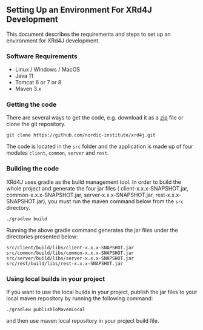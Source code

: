 ## Setting Up an Environment For XRd4J Development

This document describes the requirements and steps to set up an environment for XRd4J development.

### Software Requirements

* Linux / Windows / MacOS
* Java 11
* Tomcat 6 or 7 or 8
* Maven 3.x

### Getting the code

There are several ways to get the code, e.g. download it as
a [zip](https://github.com/nordic-institute/xrd4j/archive/master.zip) file or clone the git repository.

```
git clone https://github.com/nordic-institute/xrd4j.git
```

The code is located in the `src` folder and the application is made up of four modules `client`, `common`, `server` and
`rest`.

### Building the code

XRd4J uses gradle as the build management tool. In order to build the whole project and generate the four jar files (
client-x.x.x-SNAPSHOT.jar, common-x.x.x-SNAPSHOT.jar, server-x.x.x-SNAPSHOT.jar, rest-x.x.x-SNAPSHOT.jar), you must run
the maven command below from the `src` directory.

```
./gradlew build
```

Running the above gradle command generates the jar files under the directories presented below:

```
src/client/build/libs/client-x.x.x-SNAPSHOT.jar
src/common/build/libs/common-x.x.x-SNAPSHOT.jar
src/server/build/libs/server-x.x.x-SNAPSHOT.jar
src/rest/build/libs/rest-x.x.x-SNAPSHOT.jar
```

### Using local builds in your project

If you want to use the local builds in your project, publish the jar files to your local maven repository by running the
following command:

```
./gradlew publishToMavenLocal
```

and then use maven local repository in your project build file.
